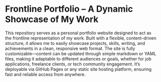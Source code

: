 # Frontline Portfolio – A Dynamic Showcase of My Work
This repository serves as a personal portfolio website designed to act as the frontline representation of my work. Built with a flexible, content-driven structure, it allows me to easily showcase projects, skills, writing, and achievements in a clean, responsive web format. The site is fully customizable—content can be updated through simple markdown or YAML files, making it adaptable to different audiences or goals, whether for job applications, freelance clients, or tech community engagement. It’s deployable via GitHub Pages or any static site hosting platform, ensuring fast and reliable access from anywhere.
